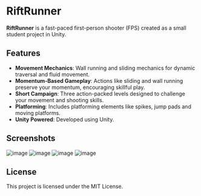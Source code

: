 # RiftRunner

**RiftRunner** is a fast-paced first-person shooter (FPS) created as a small student project in Unity.

## Features
- **Movement Mechanics**: Wall running and sliding mechanics for dynamic traversal and fluid movement.
- **Momentum-Based Gameplay**: Actions like sliding and wall running preserve your momentum, encouraging skillful play.
- **Short Campaign**: Three action-packed levels designed to challenge your movement and shooting skills.
- **Platforming**: Includes platforming elements like spikes, jump pads and moving platforms.
- **Unity Powered**: Developed using Unity.


## Screenshots
![image](https://github.com/user-attachments/assets/e7c984b8-604c-44c9-81c0-f8bfe473e7be)
![image](https://github.com/user-attachments/assets/ab15f3a8-7e44-417d-a29b-c8e8ca0ca30f)
![image](https://github.com/user-attachments/assets/ec22aa52-08f1-40a8-831a-1ad940acd713)
![image](https://github.com/user-attachments/assets/f2af5081-dc37-40b7-a495-e7f801108f56)


## License
This project is licensed under the MIT License.
